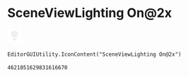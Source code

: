 # SceneViewLighting On@2x
![](/img/SceneViewLighting%20On@2x.png)

``` CSharp
EditorGUIUtility.IconContent("SceneViewLighting On@2x")
```
```
4621051629831616670
```
